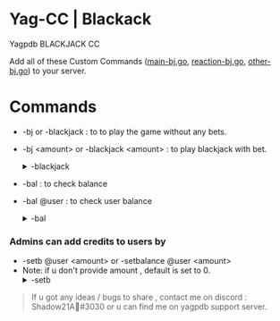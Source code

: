 # Yag-CC | Blackack
Yagpdb BLACKJACK CC

Add all of these Custom Commands ([main-bj.go](https://github.com/Shadow21AR/Yag-CC/blob/38ffe96b33a21783209a042c9e6cf96e480f0f7f/Fun/Blackjack/main-bj.go), [reaction-bj.go](https://github.com/Shadow21AR/Yag-CC/blob/38ffe96b33a21783209a042c9e6cf96e480f0f7f/Fun/Blackjack/reaction-bj.go), [other-bj.go](https://github.com/Shadow21AR/Yag-CC/blob/38ffe96b33a21783209a042c9e6cf96e480f0f7f/Fun/Blackjack/other-bj.go)) to your server.

# Commands 
- -bj or -blackjack : to to play the game without any bets.
- -bj \<amount\> or -blackjack \<amount\> : to play blackjack with bet.  <details>

  <summary>-blackjack</summary>

  <img src="https://github.com/Shadow21AR/Yag-CC/blob/38ffe96b33a21783209a042c9e6cf96e480f0f7f/img/Blackjack/lose.jpg" name="Loss">

  <img src="https://github.com/Shadow21AR/Yag-CC/blob/38ffe96b33a21783209a042c9e6cf96e480f0f7f/img/Blackjack/win.jpg" name="Win">

  <img src="https://github.com/Shadow21AR/Yag-CC/blob/38ffe96b33a21783209a042c9e6cf96e480f0f7f/img/Blackjack/tie.jpg" name="Tie"> </details>
- -bal : to check balance 
- -bal @user : to check user balance <details> <summary> -bal </summary> <img src="https://github.com/Shadow21AR/Yag-CC/blob/38ffe96b33a21783209a042c9e6cf96e480f0f7f/img/Blackjack/bal.jpg"> </details>

### Admins can add credits to users by
- -setb @user \<amount\> or -setbalance @user \<amount\> 
- Note: if u don't provide amount , default is set to 0. <details> <summary>-setb</summary> <img src="https://github.com/Shadow21AR/Yag-CC/blob/38ffe96b33a21783209a042c9e6cf96e480f0f7f/img/Blackjack/setb.jpg"> </details>



> If u got any ideas / bugs to share , contact me on discord : Shadow21A🌟#3030 or u can find me on yagpdb support server.
